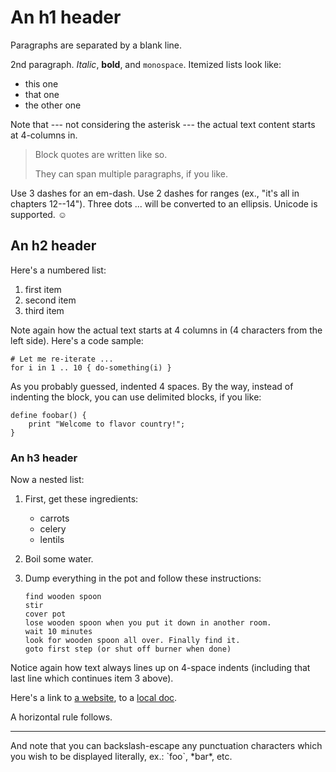 An h1 header
============

Paragraphs are separated by a blank line.

2nd paragraph. *Italic*, **bold**, and `monospace`. Itemized lists
look like:

  * this one
  * that one
  * the other one

Note that --- not considering the asterisk --- the actual text
content starts at 4-columns in.

> Block quotes are
> written like so.
>
> They can span multiple paragraphs,
> if you like.

Use 3 dashes for an em-dash. Use 2 dashes for ranges (ex., "it's all
in chapters 12--14"). Three dots ... will be converted to an ellipsis.
Unicode is supported. ☺



An h2 header
------------

Here's a numbered list:

 1. first item
 2. second item
 3. third item

Note again how the actual text starts at 4 columns in (4 characters
from the left side). Here's a code sample:

    # Let me re-iterate ...
    for i in 1 .. 10 { do-something(i) }

As you probably guessed, indented 4 spaces. By the way, instead of
indenting the block, you can use delimited blocks, if you like:

~~~
define foobar() {
    print "Welcome to flavor country!";
}
~~~





### An h3 header ###

Now a nested list:

 1. First, get these ingredients:

      * carrots
      * celery
      * lentils

 2. Boil some water.

 3. Dump everything in the pot and follow
    these instructions:

        find wooden spoon
        stir
        cover pot
        lose wooden spoon when you put it down in another room.
        wait 10 minutes
        look for wooden spoon all over. Finally find it.
        goto first step (or shut off burner when done)


Notice again how text always lines up on 4-space indents (including
that last line which continues item 3 above).

Here's a link to [a website](http://www.pstcc.edu), to a [local
doc](readme.md).

A horizontal rule follows.

***


And note that you can backslash-escape any punctuation characters
which you wish to be displayed literally, ex.: \`foo\`, \*bar\*, etc.
